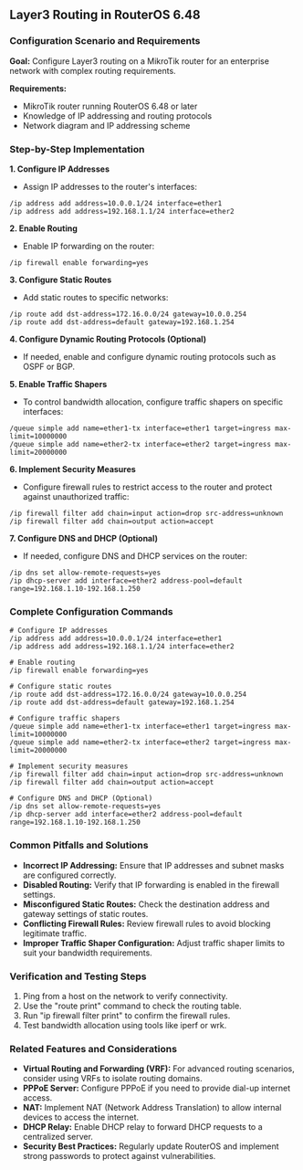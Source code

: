 ## Layer3 Routing in RouterOS 6.48

### Configuration Scenario and Requirements

**Goal:** Configure Layer3 routing on a MikroTik router for an enterprise network with complex routing requirements.

**Requirements:**

- MikroTik router running RouterOS 6.48 or later
- Knowledge of IP addressing and routing protocols
- Network diagram and IP addressing scheme

### Step-by-Step Implementation

**1. Configure IP Addresses**

* Assign IP addresses to the router's interfaces:
```
/ip address add address=10.0.0.1/24 interface=ether1
/ip address add address=192.168.1.1/24 interface=ether2
```

**2. Enable Routing**

* Enable IP forwarding on the router:
```
/ip firewall enable forwarding=yes
```

**3. Configure Static Routes**

* Add static routes to specific networks:
```
/ip route add dst-address=172.16.0.0/24 gateway=10.0.0.254
/ip route add dst-address=default gateway=192.168.1.254
```

**4. Configure Dynamic Routing Protocols (Optional)**

* If needed, enable and configure dynamic routing protocols such as OSPF or BGP.

**5. Enable Traffic Shapers**

* To control bandwidth allocation, configure traffic shapers on specific interfaces:
```
/queue simple add name=ether1-tx interface=ether1 target=ingress max-limit=10000000
/queue simple add name=ether2-tx interface=ether2 target=ingress max-limit=20000000
```

**6. Implement Security Measures**

* Configure firewall rules to restrict access to the router and protect against unauthorized traffic:
```
/ip firewall filter add chain=input action=drop src-address=unknown
/ip firewall filter add chain=output action=accept
```

**7. Configure DNS and DHCP (Optional)**

* If needed, configure DNS and DHCP services on the router:
```
/ip dns set allow-remote-requests=yes
/ip dhcp-server add interface=ether2 address-pool=default range=192.168.1.10-192.168.1.250
```

### Complete Configuration Commands

```
# Configure IP addresses
/ip address add address=10.0.0.1/24 interface=ether1
/ip address add address=192.168.1.1/24 interface=ether2

# Enable routing
/ip firewall enable forwarding=yes

# Configure static routes
/ip route add dst-address=172.16.0.0/24 gateway=10.0.0.254
/ip route add dst-address=default gateway=192.168.1.254

# Configure traffic shapers
/queue simple add name=ether1-tx interface=ether1 target=ingress max-limit=10000000
/queue simple add name=ether2-tx interface=ether2 target=ingress max-limit=20000000

# Implement security measures
/ip firewall filter add chain=input action=drop src-address=unknown
/ip firewall filter add chain=output action=accept

# Configure DNS and DHCP (Optional)
/ip dns set allow-remote-requests=yes
/ip dhcp-server add interface=ether2 address-pool=default range=192.168.1.10-192.168.1.250
```

### Common Pitfalls and Solutions

- **Incorrect IP Addressing:** Ensure that IP addresses and subnet masks are configured correctly.
- **Disabled Routing:** Verify that IP forwarding is enabled in the firewall settings.
- **Misconfigured Static Routes:** Check the destination address and gateway settings of static routes.
- **Conflicting Firewall Rules:** Review firewall rules to avoid blocking legitimate traffic.
- **Improper Traffic Shaper Configuration:** Adjust traffic shaper limits to suit your bandwidth requirements.

### Verification and Testing Steps

1. Ping from a host on the network to verify connectivity.
2. Use the "route print" command to check the routing table.
3. Run "ip firewall filter print" to confirm the firewall rules.
4. Test bandwidth allocation using tools like iperf or wrk.

### Related Features and Considerations

* **Virtual Routing and Forwarding (VRF):** For advanced routing scenarios, consider using VRFs to isolate routing domains.
* **PPPoE Server:** Configure PPPoE if you need to provide dial-up internet access.
* **NAT:** Implement NAT (Network Address Translation) to allow internal devices to access the internet.
* **DHCP Relay:** Enable DHCP relay to forward DHCP requests to a centralized server.
* **Security Best Practices:** Regularly update RouterOS and implement strong passwords to protect against vulnerabilities.